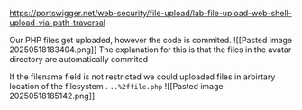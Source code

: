 https://portswigger.net/web-security/file-upload/lab-file-upload-web-shell-upload-via-path-traversal

Our PHP files get uploaded, however the code is commited.
![[Pasted image 20250518183404.png]]
The explanation for this is that the files in the avatar directory are automatically commited

If the filename field is not restricted we could uploaded files in arbirtary location of the filesystem . `..%2ffile.php`
![[Pasted image 20250518185142.png]]